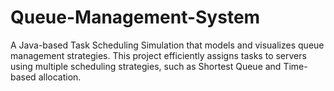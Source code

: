 # Queue-Management-System

A Java-based Task Scheduling Simulation that models and visualizes queue management strategies. This project efficiently assigns tasks to servers using multiple scheduling strategies, such as Shortest Queue and Time-based allocation.
